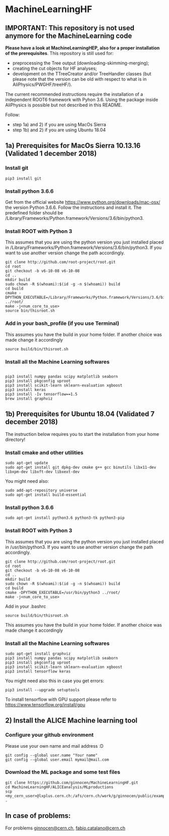 # MachineLearningHF

## IMPORTANT: This repository is not used anymore for the MachineLearning code
**Please have a look at MachineLearningHEP, also for a proper installation of the prerequisites**.
This repository is still used for: 
* preprocessing the Tree output (downloading-skimming-merging);
* creating the cut objects for HF analyses;
* development on the TTreeCreator and/or TreeHandler classes (but please note that the version can be old with respect to what is in AliPhysics/PWGHF/treeHF/).

The current recommended instructions require the installation of a independent ROOT6 framework with Pyhon 3.6. 
Using the package inside AliPhysics is possible but not described in this README.

Follow:
- step 1a) and 2) if you are using MacOs Sierra 
-  step 1b) and 2) if you are using Ubuntu 18.04 

## 1a) Prerequisites for MacOs Sierra 10.13.16 (Validated 1 december 2018)

### Install git
```
pip3 install git
```

### Install python 3.6.6 
Get from the official website https://www.python.org/downloads/mac-osx/ the version Python 3.6.6.
Follow the instructions and install it. The predefined folder should be 
/Library/Frameworks/Python.framework/Versions/3.6/bin/python3.

### Install ROOT with Python 3
This assumes that you are using the python version you just installed placed in /Library/Frameworks/Python.framework/Versions/3.6/bin/python3.
If you want to use another version change the path accordingly. 
```
git clone http://github.com/root-project/root.git
cd root
git checkout -b v6-10-08 v6-10-08
cd ..
mkdir build
sudo chown -R $(whoami):$(id -g -n $(whoami)) build
cd build
cmake -DPYTHON_EXECUTABLE=/Library/Frameworks/Python.framework/Versions/3.6/bin/python3 ../root/
make -j<num_core_to_use>
source bin/thisroot.sh
```
### Add in your bash_profile (if you use Terminal) 
This assumes you have the build in your home folder. If another choice was made change it accordingly
```
source build/bin/thisroot.sh
```

### Install all the Machine Learning softwares 
```

pip3 install numpy pandas scipy matplotlib seaborn
pip3 install pkgconfig uproot
pip3 install scikit-learn sklearn-evaluation xgboost
pip3 install keras
pip3 install -Iv tensorflow==1.5
brew install graphviz
```

## 1b) Prerequisites for Ubuntu 18.04 (Validated 7 december 2018)

The instruction below requires you to start the installation from your home directory!

### Install cmake and other utilities

```
sudo apt-get update
sudo apt-get install git dpkg-dev cmake g++ gcc binutils libx11-dev libxpm-dev libxft-dev libxext-dev
```
You might need also:
```
sudo add-apt-repository universe
sudo apt-get install build-essential
```

### Install python 3.6.6

```
sudo apt-get install python3.6 python3-tk python3-pip
```

### Install ROOT with Python 3

This assumes that you are using the python version you just installed placed in /usr/bin/python3.
If you want to use another version change the path accordingly.
```
git clone http://github.com/root-project/root.git
cd root
git checkout -b v6-10-08 v6-10-08
cd ..
mkdir build
sudo chown -R $(whoami):$(id -g -n $(whoami)) build
cd build
cmake -DPYTHON_EXECUTABLE=/usr/bin/python3 ../root/
make -j<num_core_to_use>
```

Add in your .bashrc

```
source build/bin/thisroot.sh
```

This assumes you have the build in your home folder. If another choice was made change it accordingly

### Install all the Machine Learning softwares

```
sudo apt-get install graphviz
pip3 install numpy pandas scipy matplotlib seaborn
pip3 install pkgconfig uproot
pip3 install scikit-learn sklearn-evaluation xgboost
pip3 install tensorflow keras
```
You might need also this in case you get errors:
```
pip3 install --upgrade setuptools
```

To install tensorflow with GPU support please refer to https://www.tensorflow.org/install/gpu

## 2) Install the ALICE Machine learning tool

### Configure your github environment 
Please use your own name and mail address :D
```
git config --global user.name "Your name"
git config --global user.email mymail@mail.com
```

### Download the ML package and some test files 
```
git clone https://github.com/ginnocen/MachineLearningHF.git
cd MachineLearningHF/ALICEanalysis/MLproductions
scp <my_cern_user>@lxplus.cern.ch:/afs/cern.ch/work/g/ginnocen/public/exampleInputML/*.root .
```

## In case of problems:

For problems ginnocen@cern.ch, fabio.catalano@cern.ch


